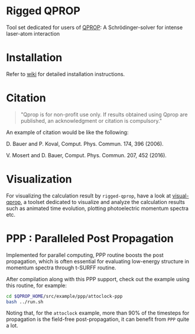 # Rigged QPROP
Tool set dedicated for users of [QPROP][qprop-website]: 
A Schrödinger-solver for intense laser-atom interaction


# Installation
Refer to [wiki][wiki-installation] for detailed installation instructions.


# Citation
> "Qprop is for non-profit use only. 
> If results obtained using Qprop are published, 
> an acknowledgment or citation is compulsory."

An example of citation would be like the following:

D. Bauer and P. Koval, Comput. Phys. Commun. 174, 396 (2006).

V. Mosert and D. Bauer, Comput. Phys. Commun. 207, 452 (2016).


# Visualization
For visualizing the calculation result by `rigged-qprop`, have a look at [visual-qprop](https://github.com/jam31118/qprop), a toolset dedicated to visualize and analyze the calculation results such as animated time evolution, plotting photoelectric momentum spectra etc.


# PPP : Paralleled Post Propagation
Implemented for parallel computing, PPP routine boosts the post propagation, which is often essential for evaluating low-energy structure in momentum spectra through t-SURFF routine.

After compilation along with this PPP support, check out the example using this routine, for example:
``` bash
cd $QPROP_HOME/src/example/ppp/attoclock-ppp
bash ../run.sh
```
Noting that, for the `attoclock` example, more than 90% of the timesteps for propagation is the field-free post-propagation, it can benefit from `PPP` quite a lot.


[qprop-website]: http://qprop.de
[wiki-installation]: https://github.com/jam31118/rigged-qprop/wiki/Installation
